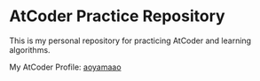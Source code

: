 # AtCoder Practice Repository

This is my personal repository for practicing AtCoder and learning algorithms.

My AtCoder Profile: [aoyamaao](https://atcoder.jp/users/aoyamaao)
